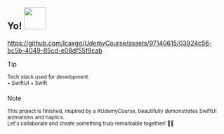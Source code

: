 <h2> Yo! <img src="https://media.tenor.com/qKGlaYl2DqMAAAAi/gif-de-sauda%C3%A7%C3%A3o.gif" width="50"></h2>

https://github.com/lcaxgg/UdemyCourse/assets/97140615/03924c56-bc5b-4049-85cd-e08df55f9cab

> [!TIP]  
> <sup>Tech stack used for development.</sup><br>
> <sup>• SwiftUI</sup>
> <sup>• Swift</sup>

> [!NOTE]  
> <sup>This project is finished, inspired by a #UdemyCourse, beautifully demonstrates SwiftUI animations and haptics. 
<br>Let's collaborate and create something truly remarkable together! 🙇🏻</sup><br>
